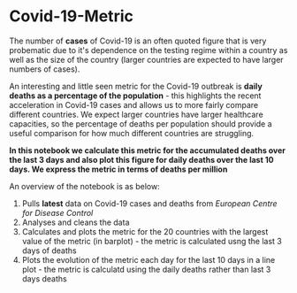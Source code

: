 # Covid-19-Metric

The number of **cases** of Covid-19 is an often quoted figure that is very probematic due to it's dependence on the testing regime within a country as well as the size of the country (larger countries are expected to have larger numbers of cases). 

An interesting and little seen metric for the Covid-19 outbreak is **daily deaths as a percentage of the population** - this highlights the recent acceleration in Covid-19 cases and allows us to more fairly compare different countries. We expect larger countries have larger healthcare capacities, so the percentage of deaths per population should provide a useful comparison for how much different countries are struggling. 

**In this notebook we calculate this metric for the accumulated deaths over the last 3 days and also plot this figure for daily deaths over the last 10 days. We express the metric in terms of deaths per million** 

An overview of the notebook is as below: 
1. Pulls **latest** data on Covid-19 cases and deaths from *European Centre for Disease Control*
2. Analyses and cleans the data
3. Calculates and plots the metric for the 20 countries with the largest value of the metric (in barplot) - the metric is calculated usng the last 3 days of deaths
4. Plots the evolution of the metric each day for the last 10 days in a line plot - the metric is calculatd using the daily deaths rather than last 3 days deaths
